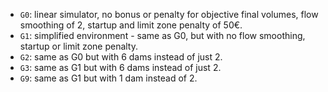 - `G0`: linear simulator, no bonus or penalty for objective final volumes,
flow smoothing of 2, startup and limit zone penalty of 50€.
- `G1`: simplified environment - same as G0, but with no
flow smoothing, startup or limit zone penalty.
- `G2`: same as G0 but with 6 dams instead of just 2.
- `G3`: same as G1 but with 6 dams instead of just 2.
- `G9`: same as G1 but with 1 dam instead of 2.